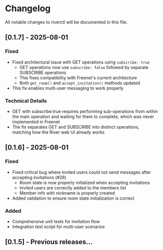 # Changelog

All notable changes to riverctl will be documented in this file.

## [0.1.7] - 2025-08-01

### Fixed
- Fixed architectural issue with GET operations using `subscribe: true`
  - GET operations now use `subscribe: false` followed by separate SUBSCRIBE operations
  - This fixes compatibility with Freenet's current architecture
  - Both `get_room()` and `accept_invitation()` methods updated
- This fix enables multi-user messaging to work properly

### Technical Details
- GET with subscribe:true requires performing sub-operations from within the main operation and waiting for them to complete, which was never implemented in Freenet
- The fix separates GET and SUBSCRIBE into distinct operations, matching how the River web UI already works

## [0.1.6] - 2025-08-01

### Fixed
- Fixed critical bug where invited users could not send messages after accepting invitations (#28)
  - Room state is now properly initialized when accepting invitations
  - Invited users are correctly added to the members list
  - Member info with nickname is properly created
- Added validation to ensure room state initialization is correct

### Added
- Comprehensive unit tests for invitation flow
- Integration test script for multi-user scenarios

## [0.1.5] - Previous releases...